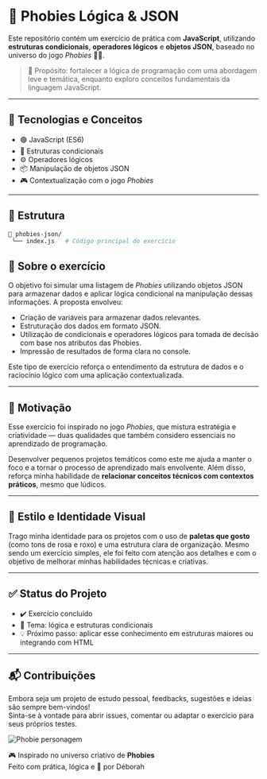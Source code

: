 # 👾 Phobies Lógica & JSON

Este repositório contém um exercício de prática com **JavaScript**, utilizando **estruturas condicionais**, **operadores lógicos** e **objetos JSON**, baseado no universo do jogo *Phobies* 🧠🎲.

> 🧪 Propósito: fortalecer a lógica de programação com uma abordagem leve e temática, enquanto exploro conceitos fundamentais da linguagem JavaScript.

---

## 🚀 Tecnologias e Conceitos

- 🟣 JavaScript (ES6)
- 🔁 Estruturas condicionais
- ⚙️ Operadores lógicos
- 📦 Manipulação de objetos JSON
- 🎮 Contextualização com o jogo *Phobies*

---

## 📂 Estrutura

```bash
📁 phobies-json/
 └── index.js   # Código principal do exercício
````

## 📌 Sobre o exercício

O objetivo foi simular uma listagem de *Phobies* utilizando objetos JSON para armazenar dados e aplicar lógica condicional na manipulação dessas informações. A proposta envolveu:

- Criação de variáveis para armazenar dados relevantes.
- Estruturação dos dados em formato JSON.
- Utilização de condicionais e operadores lógicos para tomada de decisão com base nos atributos das Phobies.
- Impressão de resultados de forma clara no console.

Este tipo de exercício reforça o entendimento da estrutura de dados e o raciocínio lógico com uma aplicação contextualizada.

---

## 🧠 Motivação

Esse exercício foi inspirado no jogo *Phobies*, que mistura estratégia e criatividade — duas qualidades que também considero essenciais no aprendizado de programação.

Desenvolver pequenos projetos temáticos como este me ajuda a manter o foco e a tornar o processo de aprendizado mais envolvente. Além disso, reforça minha habilidade de **relacionar conceitos técnicos com contextos práticos**, mesmo que lúdicos.

---

## 🌈 Estilo e Identidade Visual

Trago minha identidade para os projetos com o uso de **paletas que gosto** (como tons de rosa e roxo) e uma estrutura clara de organização. Mesmo sendo um exercício simples, ele foi feito com atenção aos detalhes e com o objetivo de melhorar minhas habilidades técnicas e criativas.

---

## ✅ Status do Projeto

- ✔️ Exercício concluído
- 📌 Tema: lógica e estruturas condicionais
- 💡 Próximo passo: aplicar esse conhecimento em estruturas maiores ou integrando com HTML

---

## 📬 Contribuições

Embora seja um projeto de estudo pessoal, feedbacks, sugestões e ideias são sempre bem-vindos!  
Sinta-se à vontade para abrir issues, comentar ou adaptar o exercício para seus próprios testes.


![Phobie personagem](./phobiebatula.webp)

🎮 Inspirado no universo criativo de **Phobies**  
Feito com prática, lógica e 💜 por Déborah
